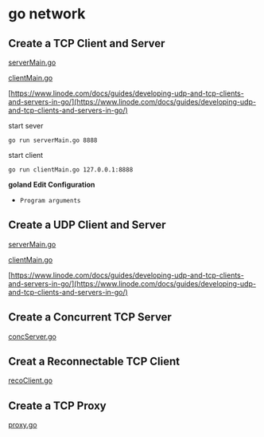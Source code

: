 # go network

## Create a TCP Client and Server

[serverMain.go](./tcp/simple/server/serverMain.go)

[clientMain.go](./tcp/simple/client/clientMain.go)

[https://www.linode.com/docs/guides/developing-udp-and-tcp-clients-and-servers-in-go/](https://www.linode.com/docs/guides/developing-udp-and-tcp-clients-and-servers-in-go/)

start sever

```shell
go run serverMain.go 8888
```

start client

```shell
go run clientMain.go 127.0.0.1:8888
```

**goland Edit Configuration**

- `Program arguments`

## Create a UDP Client and Server

[serverMain.go](./udp/simple/server/serverMain.go)

[clientMain.go](./udp/simple/client/clientMain.go)

[https://www.linode.com/docs/guides/developing-udp-and-tcp-clients-and-servers-in-go/](https://www.linode.com/docs/guides/developing-udp-and-tcp-clients-and-servers-in-go/)

## Create a Concurrent TCP Server

[concServer.go](./tcp/conc/server/concServer.go)

## Creat a Reconnectable TCP Client

[recoClient.go](./tcp/reconnect/client/recoClient.go)

## Create a TCP Proxy

[proxy.go](./tcp/proxy/proxy.go)